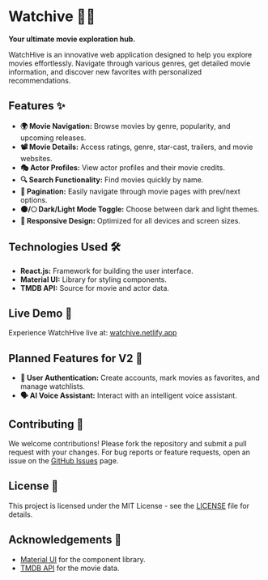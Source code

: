# Watchive 🎥🌟

**Your ultimate movie exploration hub.**

WatchHive is an innovative web application designed to help you explore movies effortlessly. Navigate through various genres, get detailed movie information, and discover new favorites with personalized recommendations.

## Features ✨

- **🌍 Movie Navigation:** Browse movies by genre, popularity, and upcoming releases.
- **📽️ Movie Details:** Access ratings, genre, star-cast, trailers, and movie websites.
- **🎭 Actor Profiles:** View actor profiles and their movie credits.
- **🔍 Search Functionality:** Find movies quickly by name.
- **🔄 Pagination:** Easily navigate through movie pages with prev/next options.
- **🌑/🌕 Dark/Light Mode Toggle:** Choose between dark and light themes.
- **📱 Responsive Design:** Optimized for all devices and screen sizes.

## Technologies Used 🛠️

- **React.js:** Framework for building the user interface.
- **Material UI:** Library for styling components.
- **TMDB API:** Source for movie and actor data.

## Live Demo 🚀

Experience WatchHive live at: [watchive.netlify.app](https://watchive.netlify.app) 

## Planned Features for V2 🔮

- **🔐 User Authentication:** Create accounts, mark movies as favorites, and manage watchlists.
- **🗣️ AI Voice Assistant:** Interact with an intelligent voice assistant.

## Contributing 🤝

We welcome contributions! Please fork the repository and submit a pull request with your changes. For bug reports or feature requests, open an issue on the [GitHub Issues](https://github.com/ajinkyabh2203/watchive/issues) page.

## License 📜

This project is licensed under the MIT License - see the [LICENSE](LICENSE) file for details.

## Acknowledgements 🙏

- [Material UI](https://mui.com/) for the component library.
- [TMDB API](https://www.themoviedb.org/documentation/api) for the movie data.
